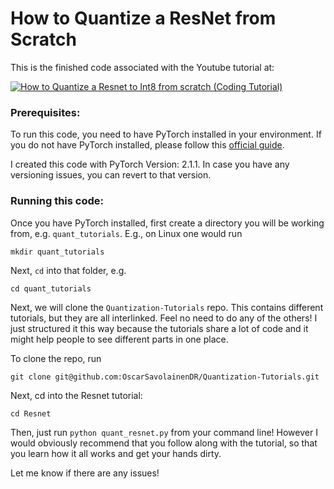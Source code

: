# How to Quantize a ResNet from Scratch

This is the finished code associated with the Youtube tutorial at: 

[![How to Quantize a Resnet to Int8 from scratch (Coding Tutorial)](https://ytcards.demolab.com/?id=8dLSVrnuBXM&title=How+to+Quantize+a+Resnet+to+Int8+from+scratch+(Coding+Tutorial)&lang=en&timestamp=1706473016&background_color=%230d1117&title_color=%23ffffff&stats_color=%23dedede&max_title_lines=1&width=250&border_radius=5 "How to Quantize a Resnet to Int8 from scratch (Coding Tutorial)")](https://www.youtube.com/watch?v=8dLSVrnuBXM)

### Prerequisites:
To run this code, you need to have PyTorch installed in your environment. If you do not have PyTorch installed, please follow this [official guide](https://pytorch.org/get-started/locally/).

I created this code with PyTorch Version: 2.1.1. In case you have any versioning issues, you can revert to that version.

### Running this code:
Once you have PyTorch installed, first create a directory you will be working from, e.g. `quant_tutorials`. E.g., on Linux one would run
```
mkdir quant_tutorials
```

Next, `cd` into that folder, e.g.
```
cd quant_tutorials
```

Next, we will clone the `Quantization-Tutorials` repo. This contains different tutorials, but they are all interlinked. Feel no need to do any of the others! I just structured it this way because the tutorials share a lot of code and it might help people to see different parts in one place.

To clone the repo, run
```
git clone git@github.com:OscarSavolainenDR/Quantization-Tutorials.git
```

Next, cd into the Resnet tutorial:
```
cd Resnet
```
Then, just run `python quant_resnet.py` from your command line! However I would obviously recommend that you follow along with the tutorial, so that you learn how it all works and get your hands dirty.

Let me know if there are any issues!
